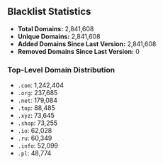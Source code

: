 ## Blacklist Statistics

- **Total Domains:** 2,841,608
- **Unique Domains:** 2,841,608
- **Added Domains Since Last Version:** 2,841,608
- **Removed Domains Since Last Version:** 0

### Top-Level Domain Distribution

-  `.com`: 1,242,404
-  `.org`: 237,685
-  `.net`: 179,084
-  `.top`: 88,485
-  `.xyz`: 73,645
-  `.shop`: 73,255
-  `.io`: 62,028
-  `.ru`: 60,349
-  `.info`: 52,099
-  `.pl`: 48,774
